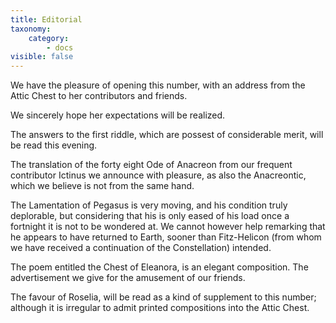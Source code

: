 ```yaml
---
title: Editorial
taxonomy:
    category:
        - docs
visible: false
---
```


We have the pleasure of opening this number, with an address from the Attic Chest to her contributors and friends.

We sincerely hope her expectations will be realized.

The answers to the first riddle, which are possest of considerable merit, will be read this evening.

The translation of the forty eight Ode of Anacreon from our frequent contributor Ictinus we announce with pleasure, as also the Anacreontic, which we believe is not from the same hand.

The Lamentation of Pegasus is very moving, and his condition truly deplorable, but considering that his is only eased of his load once a fortnight it is not to be wondered at. We cannot however help remarking that he appears to have returned to Earth, sooner than Fitz-Helicon (from whom we have received a continuation of the Constellation) intended.

The poem entitled the Chest of Eleanora, is an elegant composition. The advertisement we give for the amusement of our friends.

The favour of Roselia, will be read as a kind of supplement to this number; although it is irregular to admit printed compositions into the Attic Chest.
